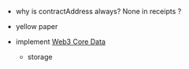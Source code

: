 
- why is contractAddress always? None in receipts ?

- yellow paper

- implement [Web3 Core Data](https://web3py.readthedocs.io/en/stable/overview.html?highlight=account#api)
    - storage

